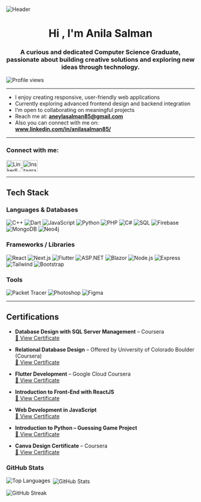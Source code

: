 ![Header](https://github.com/anilasalman85/anilasalman85/assets/137329888/0d0c0f29-590e-42f5-ad3f-5890b6702d16)

<h1 align="center">Hi , I'm Anila Salman</h1>
<h3 align="center">A curious and dedicated Computer Science Graduate, passionate about building creative solutions and exploring new ideas through technology.</h3>

<p align="left">
  <img src="https://komarev.com/ghpvc/?username=anilasalman85&label=Profile%20views&color=0e75b6&style=flat" alt="Profile views" />
</p>

---

-  I enjoy creating responsive, user-friendly web applications  
-  Currently exploring advanced frontend design and backend integration  
-  I’m open to collaborating on meaningful projects  
-  Reach me at: **aneylasalman85@gmail.com**
-  Also you can connect with me on: **www.linkedin.com/in/anilasalman85/**
---

<h3 align="left">Connect with me:</h3>
<p align="left">
  <a href="https://linkedin.com/in/anila-salman-48292b282" target="blank">
    <img align="center" src="https://raw.githubusercontent.com/rahuldkjain/github-profile-readme-generator/master/src/images/icons/Social/linked-in-alt.svg" alt="LinkedIn" height="30" width="40" />
  </a>
  <a href="https://instagram.com/aneyla_salman" target="blank">
    <img align="center" src="https://raw.githubusercontent.com/rahuldkjain/github-profile-readme-generator/master/src/images/icons/Social/instagram.svg" alt="Instagram" height="30" width="40" />
  </a>
</p>

---
##  Tech Stack

###  Languages & Databases
![C++](https://img.shields.io/badge/-C++-00599C?style=for-the-badge&logo=c%2B%2B&logoColor=white)
![Dart](https://img.shields.io/badge/-Dart-0175C2?style=for-the-badge&logo=dart&logoColor=white)
![JavaScript](https://img.shields.io/badge/-JavaScript-F7DF1E?style=for-the-badge&logo=javascript&logoColor=black)
![Python](https://img.shields.io/badge/-Python-3776AB?style=for-the-badge&logo=python&logoColor=white)
![PHP](https://img.shields.io/badge/-PHP-777BB4?style=for-the-badge&logo=php&logoColor=white)
![C#](https://img.shields.io/badge/-C%23-512BD4?style=for-the-badge&logo=csharp&logoColor=white)
![SQL](https://img.shields.io/badge/-SQL-4479A1?style=for-the-badge&logo=mysql&logoColor=white)
![Firebase](https://img.shields.io/badge/-Firebase-FFCA28?style=for-the-badge&logo=firebase&logoColor=black)
![MongoDB](https://img.shields.io/badge/-MongoDB-47A248?style=for-the-badge&logo=mongodb&logoColor=white)
![Neo4j](https://img.shields.io/badge/-Neo4j-008CC1?style=for-the-badge&logo=neo4j&logoColor=white)

###  Frameworks / Libraries
![React](https://img.shields.io/badge/-React-61DAFB?style=for-the-badge&logo=react&logoColor=black)
![Next.js](https://img.shields.io/badge/-Next.js-000000?style=for-the-badge&logo=nextdotjs&logoColor=white)
![Flutter](https://img.shields.io/badge/-Flutter-02569B?style=for-the-badge&logo=flutter&logoColor=white)
![ASP.NET](https://img.shields.io/badge/-ASP.NET-512BD4?style=for-the-badge&logo=dotnet&logoColor=white)
![Blazor](https://img.shields.io/badge/-Blazor-512BD4?style=for-the-badge&logo=blazor&logoColor=white)
![Node.js](https://img.shields.io/badge/-Node.js-339933?style=for-the-badge&logo=nodedotjs&logoColor=white)
![Express](https://img.shields.io/badge/-Express-000000?style=for-the-badge&logo=express&logoColor=white)
![Tailwind](https://img.shields.io/badge/-Tailwind-06B6D4?style=for-the-badge&logo=tailwindcss&logoColor=white)
![Bootstrap](https://img.shields.io/badge/-Bootstrap-7952B3?style=for-the-badge&logo=bootstrap&logoColor=white)

###  Tools

![Packet Tracer](https://img.shields.io/badge/-Packet%20Tracer-0078D7?style=for-the-badge&logo=cisco&logoColor=white)
![Photoshop](https://img.shields.io/badge/-Photoshop-31A8FF?style=for-the-badge&logo=adobephotoshop&logoColor=white)
![Figma](https://img.shields.io/badge/-Figma-F24E1E?style=for-the-badge&logo=figma&logoColor=white)


---
##  Certifications



- **Database Design with SQL Server Management** – Coursera  
  <a href="#" target="_blank">🔗 View Certificate</a>

- **Relational Database Design** – Offered by University of Colorado Boulder (Coursera)  
  <a href="#" target="_blank">🔗 View Certificate</a>

- **Flutter Development** – Google Cloud Coursera  
  <a href="#" target="_blank">🔗 View Certificate</a>

- **Introduction to Front-End with ReactJS**  
  <a href="#" target="_blank">🔗 View Certificate</a>

- **Web Development in JavaScript**  
  <a href="#" target="_blank">🔗 View Certificate</a>

- **Introduction to Python – Guessing Game Project**  
  <a href="#" target="_blank">🔗 View Certificate</a>

- **Canva Design Certificate** – Coursera  
  <a href="#" target="_blank">🔗 View Certificate</a>



<h3 align="left"> GitHub Stats</h3>

<p>
  <img align="left" src="https://github-readme-stats.vercel.app/api/top-langs?username=anilasalman85&show_icons=true&locale=en&layout=compact" alt="Top Languages" />
</p>

<p>&nbsp;<img align="center" src="https://github-readme-stats.vercel.app/api?username=anilasalman85&show_icons=true&locale=en" alt="GitHub Stats" /></p>

<p><img align="center" src="https://github-readme-streak-stats.herokuapp.com/?user=anilasalman85&" alt="GitHub Streak" /></p>



